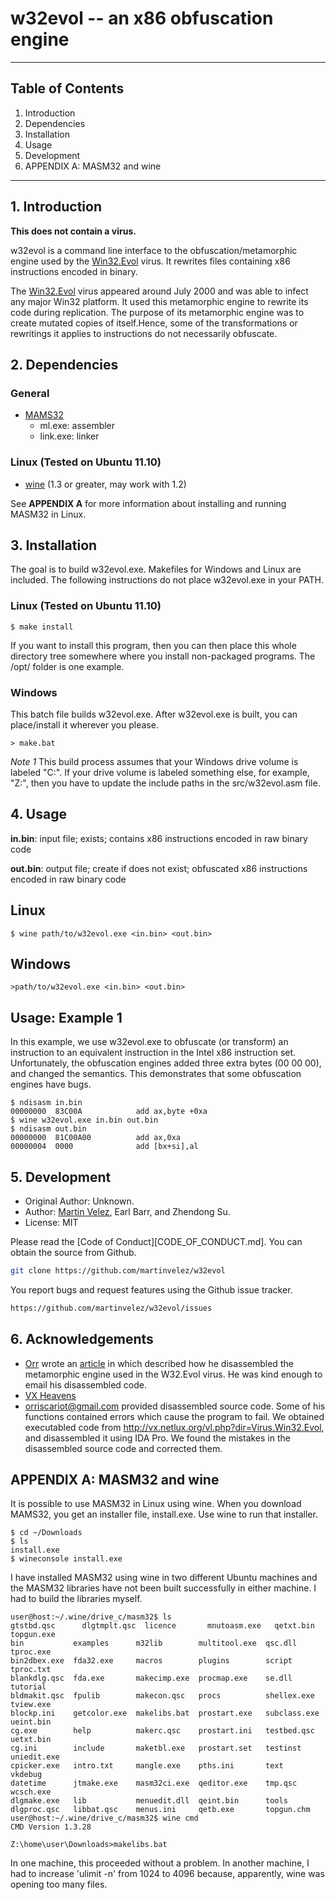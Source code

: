 # w32evol -- an x86 obfuscation engine
- - -

## Table of Contents
1. Introduction
2. Dependencies
3. Installation
4. Usage
5. Development
6. APPENDIX A: MASM32 and wine

- - -

## 1. Introduction 
**This does not contain a virus.**

w32evol is a command line interface to the obfuscation/metamorphic engine used
by the
[Win32.Evol](http://www.symantec.com/security\_response/writeup.jsp?docid=2000-122010-0045-99)
virus. It rewrites files containing x86 instructions encoded in binary.  

The
[Win32.Evol](http://www.symantec.com/security\_response/writeup.jsp?docid=2000-122010-0045-99)
virus appeared around July 2000 and was able to infect any major Win32
platform.  It used this metamorphic engine to rewrite its code during
replication. The purpose of its metamorphic engine was to create mutated copies
of itself.Hence, some of the transformations or rewritings it applies to
instructions do not necessarily obfuscate.  

## 2. Dependencies

### General

* [MAMS32](http://www.masm32.com/)
    * ml.exe: assembler 
    * link.exe: linker

### Linux (Tested on Ubuntu 11.10)

* [wine](http://www.winehq.org/download/) (1.3 or greater, may work with 1.2)

See **APPENDIX A** for more information about installing and running MASM32 in 
Linux.

## 3. Installation
The goal is to build w32evol.exe.  Makefiles for Windows and Linux are 
included.  The following instructions do not place w32evol.exe in your PATH.

### Linux (Tested on Ubuntu 11.10)

	$ make install

If you want to install this program, then you can then place this whole
directory tree somewhere where you install non-packaged programs.  The /opt/ 
folder is one example.

### Windows
This batch file builds w32evol.exe. After w32evol.exe is built, you can 
place/install it wherever you please.

	> make.bat

*Note 1* This build process assumes that your Windows drive volume is labeled 
"C:".  If your drive volume is labeled something else, for example, "Z:", then 
you have to update the include paths in the src/w32evol.asm file.

## 4. Usage
**in.bin**: input file; exists; contains x86 instructions encoded in raw binary
code

**out.bin**: output file; create if does not exist; obfuscated x86 instructions
encoded in raw binary code 

## Linux

	$ wine path/to/w32evol.exe <in.bin> <out.bin>

## Windows

	>path/to/w32evol.exe <in.bin> <out.bin>

## Usage: Example 1
In this example, we use w32evol.exe to obfuscate (or transform) an instruction 
to an equivalent instruction in the Intel x86 instruction set. Unfortunately, 
the obfuscation engines added three extra bytes (00 00 00), and changed the 
semantics.  This demonstrates that some obfuscation engines have bugs.

	$ ndisasm in.bin
	00000000  83C00A            add ax,byte +0xa
	$ wine w32evol.exe in.bin out.bin
	$ ndisasm out.bin
	00000000  81C00A00          add ax,0xa
	00000004  0000              add [bx+si],al


## 5. Development

* Original Author: Unknown.
* Author: [Martin Velez](https://martinvelez.github.io), Earl Barr, and Zhendong Su.
* License: MIT

Please read the [Code of Conduct][CODE_OF_CONDUCT.md]. You can obtain the source from Github.

```bash
git clone https://github.com/martinvelez/w32evol
```

You report bugs and request features using the Github issue tracker.

```bash
https://github.com/martinvelez/w32evol/issues
```

## 6. Acknowledgements
* [Orr](http://www.antilife.org/files/Evol.pdf) wrote an [article](www.openrce.org/articles/full\_view/27) in which described how he disassembled the metamorphic engine used in the W32.Evol virus.  He was kind enough to email his disassembled code.  
* [VX Heavens](http://vx.netlux.org/vl.php?dir=Virus.Win32.Evol)
* orriscariot@gmail.com provided disassembled source code.  Some of his functions contained errors which cause the program to fail.  We obtained executabled code from http://vx.netlux.org/vl.php?dir=Virus.Win32.Evol, and disassembled it using IDA Pro.  We found the mistakes in the disassembled source code and corrected them.

## APPENDIX A: MASM32 and wine
It is possible to use MASM32 in Linux using wine.  When you download MAMS32, 
you get an installer file, install.exe.  Use wine to run that installer.  

	$ cd ~/Downloads
	$ ls
	install.exe
	$ wineconsole install.exe

I have installed MASM32 using wine in two different Ubuntu machines and the 
MASM32 libraries have not been built successfully in either machine.  I had 
to build the libraries myself.

	user@host:~/.wine/drive_c/masm32$ ls
	gtstbd.qsc  	dlgtmplt.qsc  licence       mnutoasm.exe   qetxt.bin     topgun.exe
	bin           examples      m32lib        multitool.exe  qsc.dll       tproc.exe
	bin2dbex.exe  fda32.exe     macros        plugins        script        tproc.txt
	blankdlg.qsc  fda.exe       makecimp.exe  procmap.exe    se.dll        tutorial
	bldmakit.qsc  fpulib        makecon.qsc   procs          shellex.exe   tview.exe
	blockp.ini    getcolor.exe  makelibs.bat  prostart.exe   subclass.exe  ueint.bin
	cg.exe        help          makerc.qsc    prostart.ini   testbed.qsc   uetxt.bin
	cg.ini        include       maketbl.exe   prostart.set   testinst      uniedit.exe
	cpicker.exe   intro.txt     mangle.exe    pths.ini       text          vkdebug
	datetime      jtmake.exe    masm32ci.exe  qeditor.exe    tmp.qsc       wcsch.exe
	dlgmake.exe   lib           menuedit.dll  qeint.bin      tools
	dlgproc.qsc   libbat.qsc    menus.ini     qetb.exe       topgun.chm
	user@host:~/.wine/drive_c/masm32$ wine cmd
	CMD Version 1.3.28

	Z:\home\user\Downloads>makelibs.bat

In one machine, this proceeded without a problem.  In another machine, I had 
to increase 'ulimit -n' from 1024 to 4096 because, apparently, wine was 
opening too many files.


